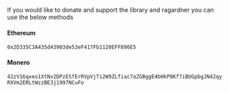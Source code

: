 If you would like to donate and support the library and ragardner you can use the below methods

#### Ethereum
`0x2D335C3A435d43903de53eF417Fb1120EFF896E5`

#### Monero
`42zV16qxeo1XtNv2DPzESfErRVpVjTi2W9ZLfiac7aZGBggE4bHkP8Kf7iBUGpbgJN42qyRXVm2ERLtWzzBE3j1997NCuFo`
